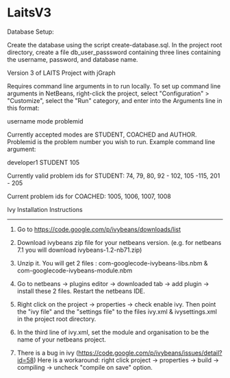 LaitsV3
=======

Database Setup:

Create the database using the script create-database.sql.
In the project root directory, create a file db_user_passsword
containing three lines containing the username, password, and 
database name.

Version 3 of LAITS Project with jGraph

Requires command line arguments in to run locally.  To set up command
line arguments in NetBeans, right-click the project, select
"Configuration" > "Customize", select the "Run" category, and enter
into the Arguments line in this format:

username mode problemid

Currently accepted modes are STUDENT, COACHED and AUTHOR.  Problemid
is the problem number you wish to run.  Example command line argument:

developer1 STUDENT 105

Currently valid problem ids for STUDENT: 74, 79, 80, 92 - 102, 105
-115, 201 - 205

Current problem ids for COACHED: 1005, 1006, 1007, 1008


Ivy Installation Instructions

-----------------------------------

1. Go to https://code.google.com/p/ivybeans/downloads/list

2. Download ivybeans zip file for your netbeans version.  (e.g. for
netbeans 7.1 you will download ivybeans-1.2-nb71.zip)

3. Unzip it. You will get 2 files : com-googlecode-ivybeans-libs.nbm &
com-googlecode-ivybeans-module.nbm

4. Go to netbeans -> plugins editor -> downloaded tab -> add plugin ->
 install these 2 files.  Restart the netbeans IDE.  

5. Right click on the project -> properties -> check enable ivy. Then
 point the "ivy file" and the "settings file" to the files ivy.xml &
 ivysettings.xml in the project root directory.

6.  In the third line of ivy.xml, set the module and organisation to be
the name of your netbeans project.

7.  There is a bug in ivy
(https://code.google.com/p/ivybeans/issues/detail?id=58) Here is a
workaround: right click project -> properties -> build -> compiling ->
uncheck "compile on save" option.

